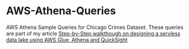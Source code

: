 # AWS-Athena-Queries
AWS Athena Sample Queries for Chicago Crimes Dataset. These queries are part of my article  [Step-by-Step walkthough on designing a servless data lake using AWS Glue, Athena and QuickSight](https://towardsdatascience.com/a-complete-guide-on-serverless-data-lake-using-aws-glue-athena-and-quicksight-3a8a24cfa4af?source=friends_link&sk=3fc81d6d22d0361c1fb4e9f83c739619)
